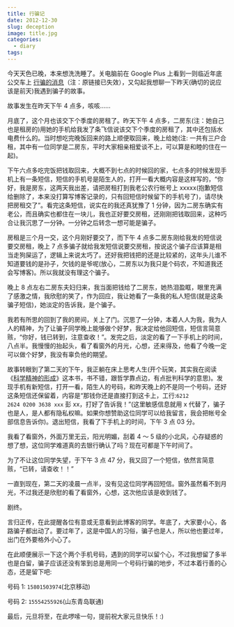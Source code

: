 ```yaml
---
title: 行骗记
date: 2012-12-30
slug: deception
image: title.jpg
categories:
  - diary
tags:
---
```


今天天色已晚，本来想洗洗睡了。关电脑前在 Google Plus 上看到一则临近年底公交车上 [行骗的消息](https://plus.google.com/u/0/116618331988393616192/posts/ZoeaaTmyDLw)（注：原链接已失效），又勾起我想聊一下昨天(确切的说应该是前天)我遇到骗子的故事。

故事发生在昨天下午 4 点多，咳咳……

月底了，这个月也该交下个季度的房租了。昨天下午 4 点多，二房东(注：她自己也是租房的)用她的手机给我发了条飞信说该交下个季度的房租了，其中还包括水电费什么的。当时想吃完晚饭回来的路上顺便取回来，晚上给她(注: 一共有三户合租，其中有一位同学是二房东，平时大家相亲相爱谈不上，可以算是和睦的住在一起)。

下午六点多吃完饭把钱取回来，大概不到七点的时候回的家，七点多的时候发现手机上有一条短信，短信的手机号是陌生人的，打开一看大概内容是这样写的，“你好，我是房东，这两天我出差，请把房租打到我老公农行帐号上 xxxxx(抱歉短信给删除了，本来没打算写博客记录的，只有回短信时候留下的手机号了)，请尽快把房租交了”。看完这条短信，说实在的我还真犹豫了 1 分钟，因为二房东确实有老公，而且确实也都住在一块儿，我也正好要交房租，还刚刚把钱取回来，这种巧合让我沉思了一分钟。一分钟之后转念一想可能是骗子。

房租是三个月一交，这个月刚好要交了，而下午 4 点多二房东刚给我发的短信说要交房租，晚上 7 点多骗子就给我发短信说要交房租，按说这个骗子应该算是相当走狗屎运了，逻辑上来说太巧了。还好我把钱把的还是比较紧的，这年头儿谁不知道要钱的是孙子，欠钱的是爷呢(放心，二房东以为我只是个码农，不知道我还会写博客)。所以我就没有理这个骗子。

晚上 8 点左右二房东夫妇归来，我当面把钱给了二房东，她热泪盈眶，眼里充满了感激之情，我欣慰的笑了，作为回应，我让她看了一条我的私人短信(就是这条骗子短信)，她淡定的告诉我，是个骗子。

我若有所思的回到了我的房间，关上了门。沉思了一分钟，本着人人为我，我为人人的精神，为了让骗子同学晚上能够做个好梦，我决定给他回短信，短信言简意赅，“你好，钱已转到，注意查收！”。发完之后，淡定的看了一下手机上的时间，八点半。我慢慢的抬起头，看了看窗外的月光，心想，还来得及，他看了今晚一定可以做个好梦，我没有辜负他的期望。

故事转眼到了第二天的下午，我正躺在床上思考人生(开个玩笑，其实我在阅读《[科学精神的形成](http://book.douban.com/subject/1903131/)》这本书，书不错，跟哲学靠点边，有点批判科学的意思)。发现手机有新短信，打开一看，陌生人的号码，和昨天晚上的不是同一个号码，还好这条短信还保留着，内容是“那钱你还是直接打到这卡上，工行:<code>6212 2624 0200 3638 xxx</code> 彭 xx，打好了告诉我！”(这里敏感信息就用 x 代替了，骗子也是人，是人都有隐私权嘛。如果你想赞助这位同学可以给我留言，我会把帐号全部信息告诉你)。退出短信，我看了下手机上的时间，下午 3 点 03 分。

我看了看窗外，外面万里无云，阳光明媚，刮着 4 ～ 5 级的小北风，心存疑惑的想了想，这位同学难道真的去银行确认了吗？现在可都是下午时间了。

为了不让这位同学失望，于下午 3 点 47 分，我又回了一个短信，依然言简意赅，“已转，请查收！！”

一直到现在，第二天的凌晨一点半，没有见这位同学再回短信。窗外虽然看不到月光，不过我还是欣慰的看了看窗外，心想，这次他应该是收到钱了。

剧终。

言归正传，在此提醒各位有意或无意看到此博客的同学。年底了，大家要小心，各路骗子都出动了。要过年了，这是中国人的习俗，骗子也是人，所以他也要过年，出门在外要格外小心了。

在此顺便展示一下这个两个手机号码，遇到的同学可以留个心，不过我想留了多半也是白留，骗子应该还没有笨到总是用同一个号码行骗的地步，不过本着行善的心态，还是留下吧:

号码 1: <code>15801503974</code>(北京移动)

号码 2: <code>15554255926</code>(山东青岛联通)

最后，元旦将至，在此啰嗦一句，提前祝大家元旦快乐！:)
